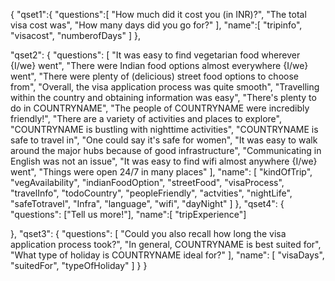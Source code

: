 {
 "qset1":{
"questions":[
"How much did it cost you (in INR)?",
"The total visa cost was",
"How many days did you go for?"
],
"name":[ 
"tripinfo",
"visacost",
"numberofDays"
]
},

"qset2": {
"questions": [
"It was easy to find vegetarian food wherever {I/we} went",
"There were Indian food options almost everywhere {I/we} went",
"There were plenty of (delicious) street food options to choose from",
"Overall, the visa application process was quite smooth",
"Travelling within the country and obtaining information was easy",
"There's plenty to do in COUNTRYNAME",
"The people of COUNTRYNAME were incredibly friendly!",
"There are a variety of activities and places to explore",
"COUNTRYNAME is bustling with nighttime activities",
"COUNTRYNAME is safe to travel in",
"One could say it's safe for women",
"It was easy to walk around the major hubs because of good infrastructure",
"Communicating in English was not an issue",
"It was easy to find wifi almost anywhere {I/we} went",
"Things were open 24/7 in many places"
],
"name": [
"kindOfTrip",
"vegAvailability",
"indianFoodOption",
"streetFood",
"visaProcess",
"travelInfo",
"todoCountry",
"peopleFriendly",
"actvities",
"nightLife",
"safeTotravel",
"Infra",
"language",
"wifi",
"dayNight"
]
},
"qset4": {
"questions": ["Tell us more!"],
"name":[ "tripExperience"]

},
"qset3": {
"questions": [
"Could you also recall how long the visa application process took?",
"In general, COUNTRYNAME is best suited for",
"What type of holiday is COUNTRYNAME ideal for?"
],
"name": [
"visaDays",
"suitedFor",
"typeOfHoliday"
]
}
}

